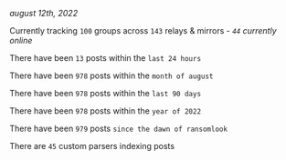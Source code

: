 
_august 12th, 2022_

Currently tracking `100` groups across `143` relays & mirrors - _`44` currently online_

There have been `13` posts within the `last 24 hours`

There have been `978` posts within the `month of august`

There have been `978` posts within the `last 90 days`

There have been `978` posts within the `year of 2022`

There have been `979` posts `since the dawn of ransomlook`

There are `45` custom parsers indexing posts
